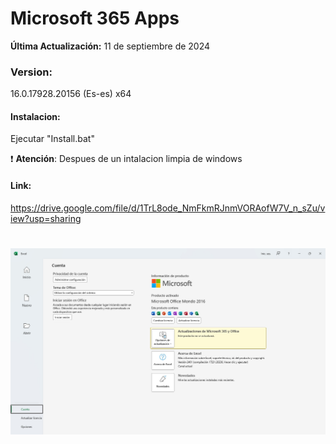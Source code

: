 # Microsoft 365 Apps

**Última Actualización:** 11 de septiembre de 2024

### Version:
16.0.17928.20156 (Es-es) x64


#### Instalacion:
Ejecutar "Install.bat"

:exclamation: **Atención**: Despues de un intalacion limpia de windows

#### Link:
https://drive.google.com/file/d/1TrL8ode_NmFkmRJnmVORAofW7V_n_sZu/view?usp=sharing

# <img src="https://github.com/wernser412/Microsoft-365-Apps/blob/main/M365.jpg">
